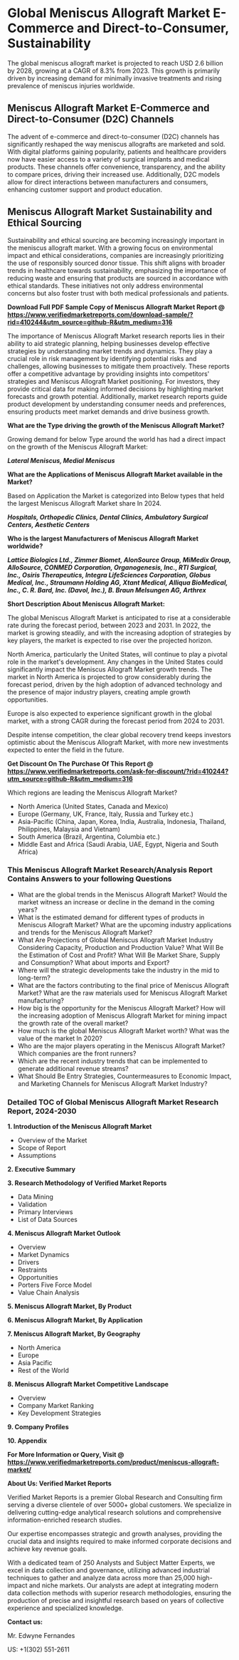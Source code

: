 <h1>Global Meniscus Allograft Market E-Commerce and Direct-to-Consumer, Sustainability</h1><p class=""><p>The global meniscus allograft market is projected to reach USD 2.6 billion by 2028, growing at a CAGR of 8.3% from 2023. This growth is primarily driven by increasing demand for minimally invasive treatments and rising prevalence of meniscus injuries worldwide.</p><h2>Meniscus Allograft Market E-Commerce and Direct-to-Consumer (D2C) Channels</h2><p>The advent of e-commerce and direct-to-consumer (D2C) channels has significantly reshaped the way meniscus allografts are marketed and sold. With digital platforms gaining popularity, patients and healthcare providers now have easier access to a variety of surgical implants and medical products. These channels offer convenience, transparency, and the ability to compare prices, driving their increased use. Additionally, D2C models allow for direct interactions between manufacturers and consumers, enhancing customer support and product education.</p><h2>Meniscus Allograft Market Sustainability and Ethical Sourcing</h2><p>Sustainability and ethical sourcing are becoming increasingly important in the meniscus allograft market. With a growing focus on environmental impact and ethical considerations, companies are increasingly prioritizing the use of responsibly sourced donor tissue. This shift aligns with broader trends in healthcare towards sustainability, emphasizing the importance of reducing waste and ensuring that products are sourced in accordance with ethical standards. These initiatives not only address environmental concerns but also foster trust with both medical professionals and patients.</p></p><p class=""><strong>Download Full PDF Sample Copy of Meniscus Allograft Market Report @ <a href="https://www.verifiedmarketreports.com/download-sample/?rid=410244&utm_source=github-R&utm_medium=316" target="_blank">https://www.verifiedmarketreports.com/download-sample/?rid=410244&utm_source=github-R&utm_medium=316</a></strong></p><p>The importance of&nbsp;Meniscus Allograft Market research reports lies in their ability to aid strategic planning, helping businesses develop effective strategies by understanding market trends and dynamics. They play a crucial role in risk management by identifying potential risks and challenges, allowing businesses to mitigate them proactively. These reports offer a competitive advantage by providing insights into competitors' strategies and Meniscus Allograft Market positioning. For investors, they provide critical data for making informed decisions by highlighting market forecasts and growth potential. Additionally, market research reports guide product development by understanding consumer needs and preferences, ensuring products meet market demands and drive business growth.</p><p><strong>What are the&nbsp;Type driving the growth of the Meniscus Allograft Market?</strong></p><p id="" class="">Growing demand for below Type around the world has had a direct impact on the growth of the Meniscus Allograft Market:</p><p class=""><em><strong>Lateral Meniscus, Medial Meniscus</strong></em></p><p class=""><strong>What are the&nbsp;Applications&nbsp;of Meniscus Allograft Market available in the Market?</strong></p><p id="" class="">Based on Application the Market is categorized into Below types that held the largest Meniscus Allograft Market share In 2024.</p><p class=""><em><strong>Hospitals, Orthopedic Clinics, Dental Clinics, Ambulatory Surgical Centers, Aesthetic Centers</strong></em></p><p class=""><strong>Who is the largest Manufacturers of Meniscus Allograft Market worldwide?</strong></p><p><em><strong>Lattice Biologics Ltd., Zimmer Biomet, AlonSource Group, MiMedix Group, AlloSource, CONMED Corporation, Organogenesis, Inc., RTI Surgical, Inc., Osiris Therapeutics, Integra LifeSciences Corporation, Globus Medical, Inc., Straumann Holding AG, Xtant Medical, Alliqua BioMedical, Inc., C. R. Bard, Inc. (Davol, Inc.), B. Braun Melsungen AG, Arthrex</strong></em></p><p id="" class=""><strong>Short Description About Meniscus Allograft Market:</strong></p><p>The global Meniscus Allograft Market is anticipated to rise at a considerable rate during the forecast period, between 2023 and 2031. In 2022, the market is growing steadily, and with the increasing adoption of strategies by key players, the market is expected to rise over the projected horizon.</p><p>North America, particularly the United States, will continue to play a pivotal role in the market's development. Any changes in the United States could significantly impact the Meniscus Allograft Market growth trends. The market in North America is projected to grow considerably during the forecast period, driven by the high adoption of advanced technology and the presence of major industry players, creating ample growth opportunities.</p><p>Europe is also expected to experience significant growth in the global market, with a strong CAGR during the forecast period from 2024 to 2031.</p><p>Despite intense competition, the clear global recovery trend keeps investors optimistic about the Meniscus Allograft Market, with more new investments expected to enter the field in the future.</p><p id="" class=""><strong>Get Discount On The Purchase Of This Report @ <a href="https://www.verifiedmarketreports.com/ask-for-discount/?rid=410244?utm_source=github-R&utm_medium=316" target="_blank">https://www.verifiedmarketreports.com/ask-for-discount/?rid=410244?utm_source=github-R&utm_medium=316</a></strong></p><p class="">Which regions are leading the Meniscus Allograft Market?</p><ul><li>North America (United States, Canada and Mexico)</li><li>Europe (Germany, UK, France, Italy, Russia and Turkey etc.)</li><li>Asia-Pacific (China, Japan, Korea, India, Australia, Indonesia, Thailand, Philippines, Malaysia and Vietnam)</li><li>South America (Brazil, Argentina, Columbia etc.)</li><li>Middle East and Africa (Saudi Arabia, UAE, Egypt, Nigeria and South Africa)</li></ul><h3 id="" class="">This Meniscus Allograft Market Research/Analysis Report Contains Answers to your following Questions</h3><ul><li>What are the global trends in the Meniscus Allograft Market? Would the market witness an increase or decline in the demand in the coming years?</li><li>What is the estimated demand for different types of products in Meniscus Allograft Market? What are the upcoming industry applications and trends for the Meniscus Allograft Market?</li><li>What Are Projections of Global Meniscus Allograft Market Industry Considering Capacity, Production and Production Value? What Will Be the Estimation of Cost and Profit? What Will Be Market Share, Supply and Consumption? What about imports and Export?</li><li>Where will the strategic developments take the industry in the mid to long-term?</li><li>What are the factors contributing to the final price of Meniscus Allograft Market? What are the raw materials used for Meniscus Allograft Market manufacturing?</li><li>How big is the opportunity for the Meniscus Allograft Market? How will the increasing adoption of Meniscus Allograft Market for mining impact the growth rate of the overall market?</li><li>How much is the global Meniscus Allograft Market worth? What was the value of the market In 2020?</li><li>Who are the major players operating in the Meniscus Allograft Market? Which companies are the front runners?</li><li>Which are the recent industry trends that can be implemented to generate additional revenue streams?</li><li>What Should Be Entry Strategies, Countermeasures to Economic Impact, and Marketing Channels for Meniscus Allograft Market Industry?</li></ul><h3 id="" class="">Detailed TOC of Global Meniscus Allograft Market Research Report, 2024-2030</h3><p id="" class=""><strong>1. Introduction of the Meniscus Allograft Market</strong></p><ul><li>Overview of the Market</li><li>Scope of Report</li><li>Assumptions</li></ul><p id="" class=""><strong>2. Executive Summary</strong></p><p id="" class=""><strong>3. Research Methodology of Verified Market Reports</strong></p><ul><li>Data Mining</li><li>Validation</li><li>Primary Interviews</li><li>List of Data Sources</li></ul><p id="" class=""><strong>4. Meniscus Allograft Market Outlook</strong></p><ul><li>Overview</li><li>Market Dynamics</li><li>Drivers</li><li>Restraints</li><li>Opportunities</li><li>Porters Five Force Model</li><li>Value Chain Analysis</li></ul><p id="" class=""><strong>5. Meniscus Allograft Market, By Product</strong></p><p id="" class=""><strong>6. Meniscus Allograft Market, By Application</strong></p><p id="" class=""><strong>7. Meniscus Allograft Market, By Geography</strong></p><ul><li>North America</li><li>Europe</li><li>Asia Pacific</li><li>Rest of the World</li></ul><p id="" class=""><strong>8. Meniscus Allograft Market Competitive Landscape</strong></p><ul><li>Overview</li><li>Company Market Ranking</li><li>Key Development Strategies</li></ul><p id="" class=""><strong>9. Company Profiles</strong></p><p id="" class=""><strong>10. Appendix</strong></p><p id="" class=""><strong>For More Information or Query, Visit @ <a href="https://www.verifiedmarketreports.com/product/meniscus-allograft-market/" target="_blank">https://www.verifiedmarketreports.com/product/meniscus-allograft-market/</a></strong></p><p id="" class=""><strong>About Us: Verified Market Reports</strong></p><p id="" class="">Verified Market Reports is a premier Global Research and Consulting firm serving a diverse clientele of over 5000+ global customers. We specialize in delivering cutting-edge analytical research solutions and comprehensive information-enriched research studies.</p><p id="" class="">Our expertise encompasses strategic and growth analyses, providing the crucial data and insights required to make informed corporate decisions and achieve key revenue goals.</p><p id="" class="">With a dedicated team of 250 Analysts and Subject Matter Experts, we excel in data collection and governance, utilizing advanced industrial techniques to gather and analyze data across more than 25,000 high-impact and niche markets. Our analysts are adept at integrating modern data collection methods with superior research methodologies, ensuring the production of precise and insightful research based on years of collective experience and specialized knowledge.</p><p id="" class=""><strong>Contact us:</strong></p><p id="" class="">Mr. Edwyne Fernandes</p><p id="" class="">US: +1(302) 551-2611</p>